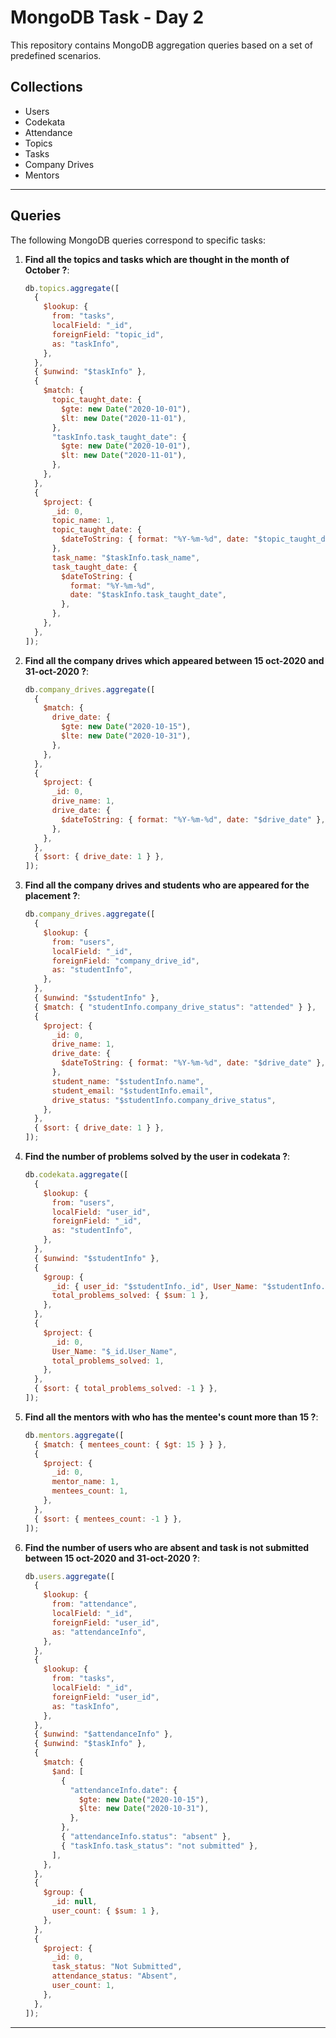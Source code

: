 # MongoDB Task - Day 2

This repository contains MongoDB aggregation queries based on a set of predefined scenarios.

## Collections

- Users
- Codekata
- Attendance
- Topics
- Tasks
- Company Drives
- Mentors

---

## Queries

The following MongoDB queries correspond to specific tasks:

1. **Find all the topics and tasks which are thought in the month of October ?**:

   ```javascript
   db.topics.aggregate([
     {
       $lookup: {
         from: "tasks",
         localField: "_id",
         foreignField: "topic_id",
         as: "taskInfo",
       },
     },
     { $unwind: "$taskInfo" },
     {
       $match: {
         topic_taught_date: {
           $gte: new Date("2020-10-01"),
           $lt: new Date("2020-11-01"),
         },
         "taskInfo.task_taught_date": {
           $gte: new Date("2020-10-01"),
           $lt: new Date("2020-11-01"),
         },
       },
     },
     {
       $project: {
         _id: 0,
         topic_name: 1,
         topic_taught_date: {
           $dateToString: { format: "%Y-%m-%d", date: "$topic_taught_date" },
         },
         task_name: "$taskInfo.task_name",
         task_taught_date: {
           $dateToString: {
             format: "%Y-%m-%d",
             date: "$taskInfo.task_taught_date",
           },
         },
       },
     },
   ]);
   ```

2. **Find all the company drives which appeared between 15 oct-2020 and 31-oct-2020 ?**:

   ```javascript
   db.company_drives.aggregate([
     {
       $match: {
         drive_date: {
           $gte: new Date("2020-10-15"),
           $lte: new Date("2020-10-31"),
         },
       },
     },
     {
       $project: {
         _id: 0,
         drive_name: 1,
         drive_date: {
           $dateToString: { format: "%Y-%m-%d", date: "$drive_date" },
         },
       },
     },
     { $sort: { drive_date: 1 } },
   ]);
   ```

3. **Find all the company drives and students who are appeared for the placement ?**:

   ```javascript
   db.company_drives.aggregate([
     {
       $lookup: {
         from: "users",
         localField: "_id",
         foreignField: "company_drive_id",
         as: "studentInfo",
       },
     },
     { $unwind: "$studentInfo" },
     { $match: { "studentInfo.company_drive_status": "attended" } },
     {
       $project: {
         _id: 0,
         drive_name: 1,
         drive_date: {
           $dateToString: { format: "%Y-%m-%d", date: "$drive_date" },
         },
         student_name: "$studentInfo.name",
         student_email: "$studentInfo.email",
         drive_status: "$studentInfo.company_drive_status",
       },
     },
     { $sort: { drive_date: 1 } },
   ]);
   ```

4. **Find the number of problems solved by the user in codekata ?**:

   ```javascript
   db.codekata.aggregate([
     {
       $lookup: {
         from: "users",
         localField: "user_id",
         foreignField: "_id",
         as: "studentInfo",
       },
     },
     { $unwind: "$studentInfo" },
     {
       $group: {
         _id: { user_id: "$studentInfo._id", User_Name: "$studentInfo.name" },
         total_problems_solved: { $sum: 1 },
       },
     },
     {
       $project: {
         _id: 0,
         User_Name: "$_id.User_Name",
         total_problems_solved: 1,
       },
     },
     { $sort: { total_problems_solved: -1 } },
   ]);
   ```

5. **Find all the mentors with who has the mentee's count more than 15 ?**:

   ```javascript
   db.mentors.aggregate([
     { $match: { mentees_count: { $gt: 15 } } },
     {
       $project: {
         _id: 0,
         mentor_name: 1,
         mentees_count: 1,
       },
     },
     { $sort: { mentees_count: -1 } },
   ]);
   ```

6. **Find the number of users who are absent and task is not submitted between 15 oct-2020 and 31-oct-2020 ?**:

   ```javascript
   db.users.aggregate([
     {
       $lookup: {
         from: "attendance",
         localField: "_id",
         foreignField: "user_id",
         as: "attendanceInfo",
       },
     },
     {
       $lookup: {
         from: "tasks",
         localField: "_id",
         foreignField: "user_id",
         as: "taskInfo",
       },
     },
     { $unwind: "$attendanceInfo" },
     { $unwind: "$taskInfo" },
     {
       $match: {
         $and: [
           {
             "attendanceInfo.date": {
               $gte: new Date("2020-10-15"),
               $lte: new Date("2020-10-31"),
             },
           },
           { "attendanceInfo.status": "absent" },
           { "taskInfo.task_status": "not submitted" },
         ],
       },
     },
     {
       $group: {
         _id: null,
         user_count: { $sum: 1 },
       },
     },
     {
       $project: {
         _id: 0,
         task_status: "Not Submitted",
         attendance_status: "Absent",
         user_count: 1,
       },
     },
   ]);
   ```

---
